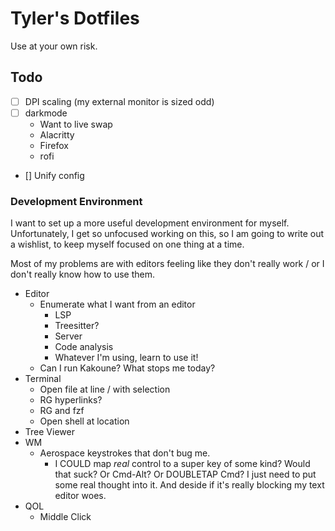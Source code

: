 # Tyler's Dotfiles
Use at your own risk.

## Todo

- [ ] DPI scaling (my external monitor is sized odd)
- [ ] darkmode
    - Want to live swap
    - Alacritty
    - Firefox
    - rofi
- [] Unify config

### Development Environment

I want to set up a more useful development environment for myself.
Unfortunately, I get so unfocused working on this, so I am going to write out a wishlist,
to keep myself focused on one thing at a time.

Most of my problems are with editors feeling like they don't really work / or I
don't really know how to use them.

- Editor
    - Enumerate what I want from an editor
        - LSP
        - Treesitter?
        - Server
        - Code analysis
        - Whatever I'm using, learn to use it!
    - Can I run Kakoune? What stops me today?
- Terminal
    - Open file at line / with selection
    - RG hyperlinks?
    - RG and fzf
    - Open shell at location
- Tree Viewer
- WM
    - Aerospace keystrokes that don't bug me.
        - I COULD map *real* control to a super key of some kind? Would that
        suck? Or Cmd-Alt? Or DOUBLETAP Cmd? I just need to put some real thought
        into it. And deside if it's really blocking my text editor woes.
- QOL
    - Middle Click
